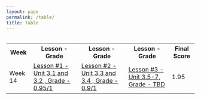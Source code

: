 ```yaml
---
layout: page
permalink: /table/
title: Table
---
```

<table>
    <table>
    <tr>
        <th>Week</th>
        <th>Lesson - Grade</th>
        <th>Lesson - Grade</th>
        <th>Lesson - Grade</th>
        <th>Final Score</th>
    </tr>
    <tr>
        <td>Week 14</td>
        <td><a href="https://github.com/JishnuS420/CSP-tri1/issues/10">Lesson #1 - Unit 3.1 and 3.2 , Grade - 0.95/1</a></td>
        <td><a href="https://github.com/JishnuS420/CSP-tri1/issues/12">Lesson #2 - Unit 3.3 and 3.4 , Grade - 0.9/1</a></td>
        <td><a href="url">Lesson #3 - Unit 3.5-7, Grade - TBD</a></td>
        <td>1.95</td>
    </tr>
</table>